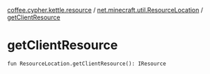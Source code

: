 [coffee.cypher.kettle.resource](../index.md) / [net.minecraft.util.ResourceLocation](index.md) / [getClientResource](./get-client-resource.md)

# getClientResource

`fun ResourceLocation.getClientResource(): IResource`